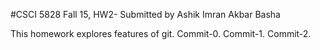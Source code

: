 #CSCI 5828 Fall 15, HW2- Submitted by Ashik Imran Akbar Basha

This homework explores features of git. Commit-0.
Commit-1.
Commit-2.